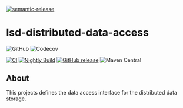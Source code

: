 [![semantic-release](https://img.shields.io/badge/semantic-release-e10079.svg?logo=semantic-release)](https://github.com/semantic-release/semantic-release)

# lsd-distributed-data-access
![GitHub](https://img.shields.io/github/license/lsd-consulting/lsd-distributed-data-access)
![Codecov](https://img.shields.io/codecov/c/github/lsd-consulting/lsd-distributed-data-access)

[![CI](https://github.com/lsd-consulting/lsd-distributed-data-access/actions/workflows/ci.yml/badge.svg)](https://github.com/lsd-consulting/lsd-distributed-data-access/actions/workflows/ci.yml)
[![Nightly Build](https://github.com/lsd-consulting/lsd-distributed-data-access/actions/workflows/nightly.yml/badge.svg)](https://github.com/lsd-consulting/lsd-distributed-data-access/actions/workflows/nightly.yml)
[![GitHub release](https://img.shields.io/github/release/lsd-consulting/lsd-distributed-data-access)](https://github.com/lsd-consulting/lsd-distributed-data-access/releases)
![Maven Central](https://img.shields.io/maven-central/v/io.github.lsd-consulting/lsd-distributed-data-access)

## About
This projects defines the data access interface for the distributed data storage.


